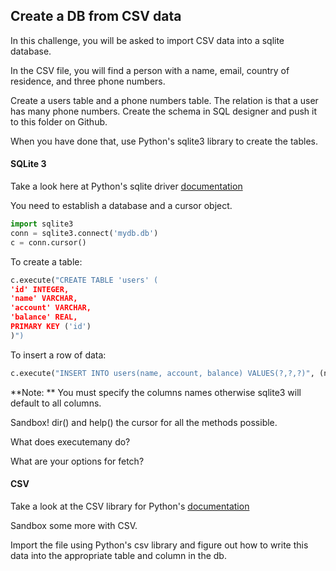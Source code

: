 ## Create a DB from CSV data

In this challenge, you will be asked to import CSV data into a sqlite database.

In the CSV file, you will find a person with a name, email, country of residence, and three phone numbers.

Create a users table and a phone numbers table. The relation is that a user has many phone numbers. Create the schema in SQL designer and push it to this folder on Github.

When you have done that, use Python's sqlite3 library to create the tables.

#### SQLite 3

Take a look here at Python's sqlite driver [documentation](https://docs.python.org/3.4/library/sqlite3.html)

You need to establish a database and a cursor object.
```py
import sqlite3
conn = sqlite3.connect('mydb.db')
c = conn.cursor()
```
To create a table:
```py
c.execute("CREATE TABLE 'users' (
'id' INTEGER,
'name' VARCHAR,
'account' VARCHAR,
'balance' REAL,
PRIMARY KEY ('id')
)")
```
To insert a row of data:
```py
c.execute("INSERT INTO users(name, account, balance) VALUES(?,?,?)", (name, account, balance))
```
**Note: ** You must specify the columns names otherwise sqlite3 will default to all columns. 

Sandbox! dir() and help() the cursor for all the methods possible.

What does executemany do?

What are your options for fetch?

#### CSV

Take a look at the CSV library for Python's [documentation](https://docs.python.org/3.4/library/csv.html)

Sandbox some more with CSV.

Import the file using Python's csv library and figure out how to write this data into the appropriate table and column in the db.